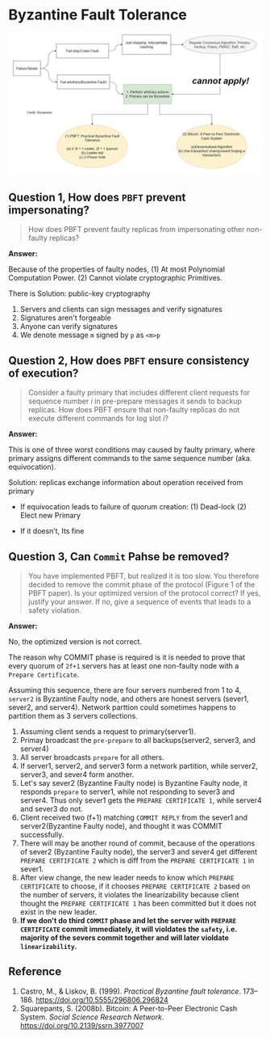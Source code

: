 # Byzantine Fault Tolerance

![image-20240510015222164](./06-byzantine-fault-tolerance.assets/image-20240510015222164.png)

## Question 1, How does `PBFT` prevent impersonating?

> How does PBFT prevent faulty replicas from impersonating other non-faulty replicas?

**Answer:**

Because of the properties of faulty nodes, (1) At most Polynomial Computation Power. (2) Cannot violate cryptographic Primitives.

There is Solution: public-key cryptography

1. Servers and clients can sign messages and verify signatures
2. Signatures aren't forgeable
3. Anyone can verify signatures
4. We denote message `m` signed by `p` as `<m>p`

## Question 2, How does `PBFT` ensure consistency of execution?

> Consider a faulty primary that includes different client requests for sequence number *i* in pre-prepare messages it sends to backup replicas. How does PBFT ensure that non-faulty replicas do not execute different commands for log slot *i*?

**Answer:**

This is one of three worst conditions may caused by faulty primary, where primary assigns different commands to the same sequence number (aka. equivocation).

Solution: replicas exchange information about operation received from primary

- If equivocation leads to failure of quorum creation: (1) Dead-lock (2) Elect new Primary

- If it doesn’t, Its fine

## Question 3, Can `Commit` Pahse be removed?

> You have implemented PBFT, but realized it is too slow. You therefore decided to remove the commit phase of the protocol (Figure 1 of the PBFT paper). Is your optimized version of the protocol correct? If yes, justify your answer. If no, give a sequence of events that leads to a safety violation.

**Answer:**

No, the optimized version is not correct.

The reason why COMMIT phase is required is it is needed to prove that every quorum of `2f+1` servers has at least one non-faulty node with a `Prepare Certificate`.

Assuming this sequence, there are four servers numbered from 1 to 4, `server2` is Byzantine Faulty node, and others are honest servers (sever1, sever2, and server4). Network parttion could sometimes happens to partition them as 3 servers collections.

1. Assuming client sends a request to primary(server1).
2. Primay broadcast the `pre-prepare` to all backups(server2, server3, and server4)
3. All server broadcasts `prepare` for all others.
4. If server1, server2, and server3 form a network partition, while server2, server3, and sever4 form another.
5. Let's say sever2 (Byzantine Faulty node) is Byzantine Faulty node, it responds `prepare` to server1, while not responding to sever3 and server4. Thus only sever1 gets the `PREPARE CERTIFICATE 1`, while server4 and sever3 do not.
6. Client received two (f+1) matching `COMMIT REPLY` from the sever1 and server2(Byzantine Faulty node), and thought it was COMMIT successfully.
7. There will may be another round of commit, because of the operations of sever2 (Byzantine Faulty node), the server3 and sever4 get different `PREPARE CERTIFICATE 2` which is diff from the `PREPARE CERTIFICATE 1` in sever1.
8. After view change, the new leader needs to know which `PREPARE CERTIFICATE` to choose, if it chooses `PREPARE CERTIFICATE 2` based on the number of servers, it violates the linearizability because client thought the `PREPARE CERTIFICATE 1` has been committed but it does not exist in the new leader.
9. **If we don't do third `COMMIT` phase and let the server with `PREPARE CERTIFICATE` commit immediately, it will violdates the `safety`, i.e. majority of the severs commit together and will later violdate `linearizability`.**

## Reference

1. Castro, M., & Liskov, B. (1999). *Practical Byzantine fault tolerance*. 173–186. https://doi.org/10.5555/296806.296824
2. Squarepants, S. (2008b). Bitcoin: A Peer-to-Peer Electronic Cash System. *Social Science Research Network*. https://doi.org/10.2139/ssrn.3977007